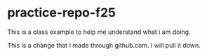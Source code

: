 # practice-repo-f25

This is a class example to help me understand what i am doing. 

This is a change that I made through github.com. I will pull it down. 




